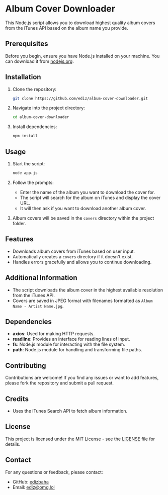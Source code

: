 # Album Cover Downloader

This Node.js script allows you to download highest quality album covers from the iTunes API based on the album name you provide.

## Prerequisites

Before you begin, ensure you have Node.js installed on your machine. You can download it from [nodejs.org](https://nodejs.org/).

## Installation

1. Clone the repository:

   ```bash
   git clone https://github.com/ediz/album-cover-downloader.git
   ```

2. Navigate into the project directory:

   ```bash
   cd album-cover-downloader
   ```

3. Install dependencies:

   ```bash
   npm install
   ```

## Usage

1. Start the script:

   ```bash
   node app.js
   ```

2. Follow the prompts:
   - Enter the name of the album you want to download the cover for.
   - The script will search for the album on iTunes and display the cover URL.
   - It will then ask if you want to download another album cover.

3. Album covers will be saved in the `covers` directory within the project folder.

## Features

- Downloads album covers from iTunes based on user input.
- Automatically creates a `covers` directory if it doesn't exist.
- Handles errors gracefully and allows you to continue downloading.

## Additional Information

- The script downloads the album cover in the highest available resolution from the iTunes API.
- Covers are saved in JPEG format with filenames formatted as `Album Name - Artist Name.jpg`.

## Dependencies

- **axios**: Used for making HTTP requests.
- **readline**: Provides an interface for reading lines of input.
- **fs**: Node.js module for interacting with the file system.
- **path**: Node.js module for handling and transforming file paths.

## Contributing

Contributions are welcome! If you find any issues or want to add features, please fork the repository and submit a pull request.

## Credits

- Uses the iTunes Search API to fetch album information.

## License

This project is licensed under the MIT License - see the [LICENSE](LICENSE) file for details.

## Contact
For any questions or feedback, please contact:
- GitHub: [edizbaha](https://github.com/edizbaha)
- Email: [ediz@omg.lol](mailto:ediz@omg.lol)